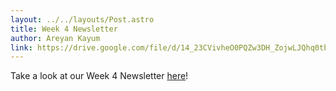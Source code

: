 ```yaml
---
layout: ../../layouts/Post.astro
title: Week 4 Newsletter
author: Areyan Kayum
link: https://drive.google.com/file/d/14_23CVivheO0PQZw3DH_ZojwLJQhq0tb/view?usp=sharing
---
```

Take a look at our Week 4 Newsletter [here](https://drive.google.com/file/d/14_23CVivheO0PQZw3DH_ZojwLJQhq0tb/view?usp=sharing)!
